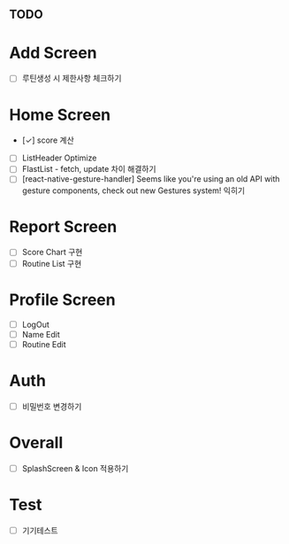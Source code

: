 ## TODO

# Add Screen

- [ ] 루틴생성 시 제한사항 체크하기

# Home Screen

- [✓] score 계산
- [ ] ListHeader Optimize
- [ ] FlastList - fetch, update 차이 해결하기
- [ ] [react-native-gesture-handler] Seems like you're using an old API with gesture components, check out new Gestures system! 익히기

# Report Screen

- [ ] Score Chart 구현
- [ ] Routine List 구현

# Profile Screen

- [ ] LogOut
- [ ] Name Edit
- [ ] Routine Edit

# Auth

- [ ] 비밀번호 변경하기

# Overall

- [ ] SplashScreen & Icon 적용하기

# Test

- [ ] 기기테스트
